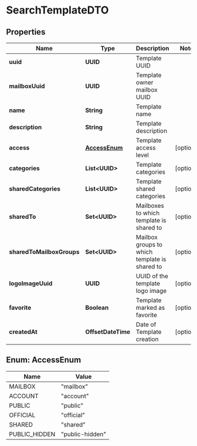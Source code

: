 

# SearchTemplateDTO


## Properties

| Name | Type | Description | Notes |
|------------ | ------------- | ------------- | -------------|
|**uuid** | **UUID** | Template UUID |  |
|**mailboxUuid** | **UUID** | Template owner mailbox UUID |  |
|**name** | **String** | Template name |  |
|**description** | **String** | Template description |  |
|**access** | [**AccessEnum**](#AccessEnum) | Template access level |  [optional] |
|**categories** | **List&lt;UUID&gt;** | Template categories |  [optional] |
|**sharedCategories** | **List&lt;UUID&gt;** | Template shared categories |  [optional] |
|**sharedTo** | **Set&lt;UUID&gt;** | Mailboxes to which template is shared to |  [optional] |
|**sharedToMailboxGroups** | **Set&lt;UUID&gt;** | Mailbox groups to which template is shared to |  [optional] |
|**logoImageUuid** | **UUID** | UUID of the template logo image |  [optional] |
|**favorite** | **Boolean** | Template marked as favorite |  [optional] |
|**createdAt** | **OffsetDateTime** | Date of Template creation |  [optional] |



## Enum: AccessEnum

| Name | Value |
|---- | -----|
| MAILBOX | &quot;mailbox&quot; |
| ACCOUNT | &quot;account&quot; |
| PUBLIC | &quot;public&quot; |
| OFFICIAL | &quot;official&quot; |
| SHARED | &quot;shared&quot; |
| PUBLIC_HIDDEN | &quot;public-hidden&quot; |



